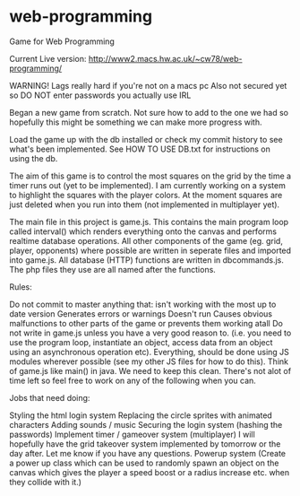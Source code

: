 # web-programming
Game for Web Programming

Current Live version: http://www2.macs.hw.ac.uk/~cw78/web-programming/

WARNING! Lags really hard if you're not on a macs pc
Also not secured yet so DO NOT enter passwords you actually use IRL

Began a new game from scratch. Not sure how to add to the one we had so hopefully this might be something we can make more progress with.

Load the game up with the db installed or check my commit history to see what's been implemented. See HOW TO USE DB.txt for instructions on using the db.

The aim of this game is to control the most squares on the grid by the time a timer runs out (yet to be implemented). I am currently working on a system to highlight the squares with the player colors. At the moment squares are just deleted when you run into them (not implemented in multiplayer yet).

The main file in this project is game.js. This contains the main program loop called interval() which renders everything onto the canvas and performs realtime database operations. All other components of the game (eg. grid, player, opponents) where possible are written in seperate files and imported into game.js. All database (HTTP) functions are written in dbcommands.js. The php files they use are all named after the functions.

Rules:

Do not commit to master anything that:
isn't working with the most up to date version
Generates errors or warnings
Doesn't run
Causes obvious malfunctions to other parts of the game or prevents them working atall
Do not write in game.js unless you have a very good reason to. (i.e. you need to use the program loop, instantiate an object, access data from an object using an asynchronous operation etc). Everything, should be done using JS modules wherever possible (see my other JS files for how to do this). Think of game.js like main() in java. We need to keep this clean.
There's not alot of time left so feel free to work on any of the following when you can.

Jobs that need doing:

Styling the html login system
Replacing the circle sprites with animated characters
Adding sounds / music
Securing the login system (hashing the passwords)
Implement timer / gameover system (multiplayer)
I will hopefully have the grid takeover system implemented by tomorrow or the day after.
Let me know if you have any questions.
Powerup system (Create a power up class which can be used to randomly 
spawn an object on the canvas which gives the player a speed boost or a radius increase etc. when they collide with it.)
